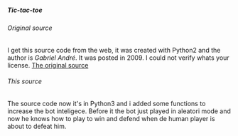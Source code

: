 ##### Tic-tac-toe
###### Original source
I get this source code from the web, it was created with Python2 and the author is _Gabriel André_. It was posted in 2009. I could not verify whats your license. [The original source](https://www.scriptbrasil.com.br/download/codigo/7651/)
###### This source
The source code now it's in Python3 and i added some functions to increase the bot inteligece. Before it the bot just played in aleatori mode and now he knows how to play to win and defend when de human player is about to defeat him.
